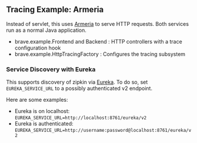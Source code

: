 ## Tracing Example: Armeria

Instead of servlet, this uses [Armeria](https://armeria.dev/) to serve HTTP
requests. Both services run as a normal Java application.

*   brave.example.Frontend and Backend : HTTP controllers with a trace configuration hook
*   brave.example.HttpTracingFactory : Configures the tracing subsystem

### Service Discovery with Eureka

This supports discovery of zipkin via [Eureka](https://github.com/Netflix/eureka).
To do so, set `EUREKA_SERVICE_URL` to a possibly authenticated v2 endpoint.

Here are some examples:
* Eureka is on localhost: `EUREKA_SERVICE_URL=http://localhost:8761/eureka/v2`
* Eureka is authenticated: `EUREKA_SERVICE_URL=http://username:password@localhost:8761/eureka/v2`
